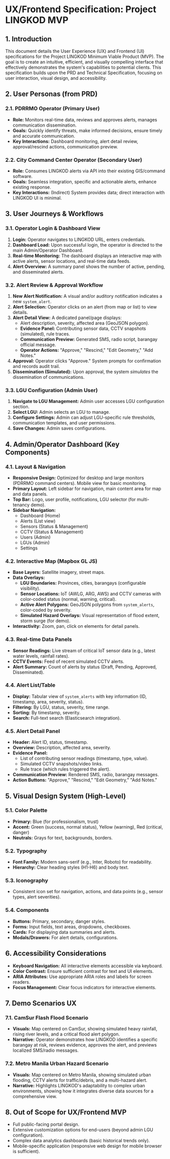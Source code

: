 # UX/Frontend Specification: Project LINGKOD MVP

## 1. Introduction

This document details the User Experience (UX) and Frontend (UI) specifications for the Project LINGKOD Minimum Viable Product (MVP). The goal is to create an intuitive, efficient, and visually compelling interface that effectively demonstrates the system's capabilities to potential clients. This specification builds upon the PRD and Technical Specification, focusing on user interaction, visual design, and accessibility.

## 2. User Personas (from PRD)

### 2.1. PDRRMO Operator (Primary User)
- **Role:** Monitors real-time data, reviews and approves alerts, manages communication dissemination.
- **Goals:** Quickly identify threats, make informed decisions, ensure timely and accurate communication.
- **Key Interactions:** Dashboard monitoring, alert detail review, approval/rescind actions, communication preview.

### 2.2. City Command Center Operator (Secondary User)
- **Role:** Consumes LINGKOD alerts via API into their existing GIS/command software.
- **Goals:** Seamless integration, specific and actionable alerts, enhance existing response.
- **Key Interactions:** (Indirect) System provides data; direct interaction with LINGKOD UI is minimal.

## 3. User Journeys & Workflows

### 3.1. Operator Login & Dashboard View
1.  **Login:** Operator navigates to LINGKOD URL, enters credentials.
2.  **Dashboard Load:** Upon successful login, the operator is directed to the main Admin/Operator Dashboard.
3.  **Real-time Monitoring:** The dashboard displays an interactive map with active alerts, sensor locations, and real-time data feeds.
4.  **Alert Overview:** A summary panel shows the number of active, pending, and disseminated alerts.

### 3.2. Alert Review & Approval Workflow
1.  **New Alert Notification:** A visual and/or auditory notification indicates a new `system_alert`.
2.  **Alert Selection:** Operator clicks on an alert (from map or list) to view details.
3.  **Alert Detail View:** A dedicated panel/page displays:
    -   Alert description, severity, affected area (GeoJSON polygon).
    -   **Evidence Panel:** Contributing sensor data, CCTV snapshots (simulated), rule traces.
    -   **Communication Preview:** Generated SMS, radio script, barangay official message.
    -   **Operator Actions:** "Approve," "Rescind," "Edit Geometry," "Add Notes."
4.  **Approval:** Operator clicks "Approve." System prompts for confirmation and records audit trail.
5.  **Dissemination (Simulated):** Upon approval, the system *simulates* the dissemination of communications.

### 3.3. LGU Configuration (Admin User)
1.  **Navigate to LGU Management:** Admin user accesses LGU configuration section.
2.  **Select LGU:** Admin selects an LGU to manage.
3.  **Configure Settings:** Admin can adjust LGU-specific rule thresholds, communication templates, and user permissions.
4.  **Save Changes:** Admin saves configurations.

## 4. Admin/Operator Dashboard (Key Components)

### 4.1. Layout & Navigation
-   **Responsive Design:** Optimized for desktop and large monitors (PDRRMO command centers). Mobile view for basic monitoring.
-   **Primary Layout:** Left sidebar for navigation, main content area for map and data panels.
-   **Top Bar:** Logo, user profile, notifications, LGU selector (for multi-tenancy demo).
-   **Sidebar Navigation:**
    -   Dashboard (Home)
    -   Alerts (List view)
    -   Sensors (Status & Management)
    -   CCTV (Status & Management)
    -   Users (Admin)
    -   LGUs (Admin)
    -   Settings

### 4.2. Interactive Map (Mapbox GL JS)
-   **Base Layers:** Satellite imagery, street maps.
-   **Data Overlays:**
    -   **LGU Boundaries:** Provinces, cities, barangays (configurable visibility).
    -   **Sensor Locations:** IoT (AWLG, ARG, AWS) and CCTV cameras with color-coded status (normal, warning, critical).
    -   **Active Alert Polygons:** GeoJSON polygons from `system_alerts`, color-coded by severity.
    -   **Simulated Hazard Overlays:** Visual representation of flood extent, storm surge (for demo).
-   **Interactivity:** Zoom, pan, click on elements for detail panels.

### 4.3. Real-time Data Panels
-   **Sensor Readings:** Live stream of critical IoT sensor data (e.g., latest water levels, rainfall rates).
-   **CCTV Events:** Feed of recent simulated CCTV alerts.
-   **Alert Summary:** Count of alerts by status (Draft, Pending, Approved, Disseminated).

### 4.4. Alert List/Table
-   **Display:** Tabular view of `system_alerts` with key information (ID, timestamp, area, severity, status).
-   **Filtering:** By LGU, status, severity, time range.
-   **Sorting:** By timestamp, severity.
-   **Search:** Full-text search (Elasticsearch integration).

### 4.5. Alert Detail Panel
-   **Header:** Alert ID, status, timestamp.
-   **Overview:** Description, affected area, severity.
-   **Evidence Panel:**
    -   List of contributing sensor readings (timestamp, type, value).
    -   Simulated CCTV snapshots/video links.
    -   Rule trace (which rules triggered the alert).
-   **Communication Preview:** Rendered SMS, radio, barangay messages.
-   **Action Buttons:** "Approve," "Rescind," "Edit Geometry," "Add Notes."

## 5. Visual Design System (High-Level)

### 5.1. Color Palette
-   **Primary:** Blue (for professionalism, trust)
-   **Accent:** Green (success, normal status), Yellow (warning), Red (critical, danger)
-   **Neutrals:** Grays for text, backgrounds, borders.

### 5.2. Typography
-   **Font Family:** Modern sans-serif (e.g., Inter, Roboto) for readability.
-   **Hierarchy:** Clear heading styles (H1-H6) and body text.

### 5.3. Iconography
-   Consistent icon set for navigation, actions, and data points (e.g., sensor types, alert severities).

### 5.4. Components
-   **Buttons:** Primary, secondary, danger styles.
-   **Forms:** Input fields, text areas, dropdowns, checkboxes.
-   **Cards:** For displaying data summaries and alerts.
-   **Modals/Drawers:** For alert details, configurations.

## 6. Accessibility Considerations

-   **Keyboard Navigation:** All interactive elements accessible via keyboard.
-   **Color Contrast:** Ensure sufficient contrast for text and UI elements.
-   **ARIA Attributes:** Use appropriate ARIA roles and labels for screen readers.
-   **Focus Management:** Clear focus indicators for interactive elements.

## 7. Demo Scenarios UX

### 7.1. CamSur Flash Flood Scenario
-   **Visuals:** Map centered on CamSur, showing simulated heavy rainfall, rising river levels, and a critical flood alert polygon.
-   **Narrative:** Operator demonstrates how LINGKOD identifies a specific barangay at risk, reviews evidence, approves the alert, and previews localized SMS/radio messages.

### 7.2. Metro Manila Urban Hazard Scenario
-   **Visuals:** Map centered on Metro Manila, showing simulated urban flooding, CCTV alerts for traffic/debris, and a multi-hazard alert.
-   **Narrative:** Highlights LINGKOD's adaptability to complex urban environments, showing how it integrates diverse data sources for a comprehensive view.

## 8. Out of Scope for UX/Frontend MVP

-   Full public-facing portal design.
-   Extensive customization options for end-users (beyond admin LGU configuration).
-   Complex data analytics dashboards (basic historical trends only).
-   Mobile-specific application (responsive web design for mobile browser is sufficient).
